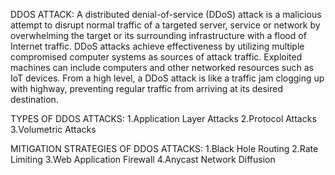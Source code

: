 DDOS ATTACK:
A distributed denial-of-service (DDoS) attack is a malicious attempt to disrupt normal traffic of a targeted server, 
service or network by overwhelming the target or its surrounding infrastructure with a flood of Internet traffic.
DDoS attacks achieve effectiveness by utilizing multiple compromised computer systems as sources of attack traffic.
Exploited machines can include computers and other networked resources such as IoT devices.
From a high level, a DDoS attack is like a traffic jam clogging up with highway, preventing regular traffic from arriving at its desired destination.

TYPES OF DDOS ATTACKS:
1.Application Layer Attacks
2.Protocol Attacks
3.Volumetric Attacks

MITIGATION STRATEGIES OF DDOS ATTACKS:
1.Black Hole Routing
2.Rate Limiting
3.Web Application Firewall
4.Anycast Network Diffusion
